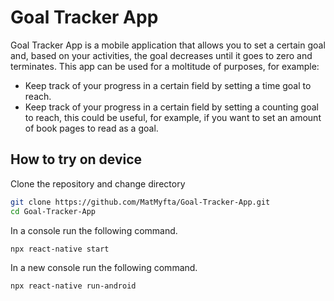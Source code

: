 # Goal Tracker App

Goal Tracker App is a mobile application that allows you to set a certain goal and, based on your activities, the goal decreases until it goes to zero and terminates. This app can be used for a moltitude of purposes, for example:

- Keep track of your progress in a certain field by setting a time goal to reach.
- Keep track of your progress in a certain field by setting a counting goal to reach, this could be useful, for example, if you want to set an amount of book pages to read as a goal.

## How to try on device

Clone the repository and change directory

```bash
git clone https://github.com/MatMyfta/Goal-Tracker-App.git
cd Goal-Tracker-App
```

In a console run the following command.

```bash
npx react-native start
```

In a new console run the following command.

```bash
npx react-native run-android
```
